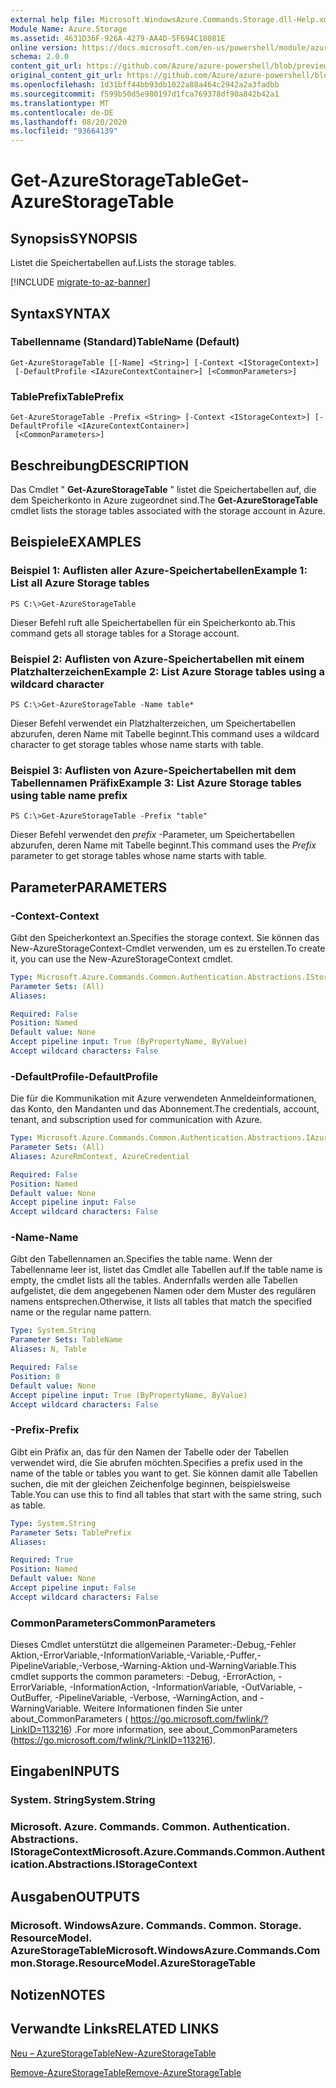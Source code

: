 ```yaml
---
external help file: Microsoft.WindowsAzure.Commands.Storage.dll-Help.xml
Module Name: Azure.Storage
ms.assetid: 4631D36F-926A-4279-AA4D-5F694C18081E
online version: https://docs.microsoft.com/en-us/powershell/module/azure.storage/get-azurestoragetable
schema: 2.0.0
content_git_url: https://github.com/Azure/azure-powershell/blob/preview/src/Storage/Commands.Storage/help/Get-AzureStorageTable.md
original_content_git_url: https://github.com/Azure/azure-powershell/blob/preview/src/Storage/Commands.Storage/help/Get-AzureStorageTable.md
ms.openlocfilehash: 1d31bff44bb93db1022a88a464c2942a2a3fadbb
ms.sourcegitcommit: f599b50d5e980197d1fca769378df90a842b42a1
ms.translationtype: MT
ms.contentlocale: de-DE
ms.lasthandoff: 08/20/2020
ms.locfileid: "93664139"
---
```

# <span data-ttu-id="49331-101">Get-AzureStorageTable</span><span class="sxs-lookup"><span data-stu-id="49331-101">Get-AzureStorageTable</span></span>

## <span data-ttu-id="49331-102">Synopsis</span><span class="sxs-lookup"><span data-stu-id="49331-102">SYNOPSIS</span></span>
<span data-ttu-id="49331-103">Listet die Speichertabellen auf.</span><span class="sxs-lookup"><span data-stu-id="49331-103">Lists the storage tables.</span></span>

[!INCLUDE [migrate-to-az-banner](../../includes/migrate-to-az-banner.md)]

## <span data-ttu-id="49331-104">Syntax</span><span class="sxs-lookup"><span data-stu-id="49331-104">SYNTAX</span></span>

### <span data-ttu-id="49331-105">Tabellenname (Standard)</span><span class="sxs-lookup"><span data-stu-id="49331-105">TableName (Default)</span></span>
```
Get-AzureStorageTable [[-Name] <String>] [-Context <IStorageContext>]
 [-DefaultProfile <IAzureContextContainer>] [<CommonParameters>]
```

### <span data-ttu-id="49331-106">TablePrefix</span><span class="sxs-lookup"><span data-stu-id="49331-106">TablePrefix</span></span>
```
Get-AzureStorageTable -Prefix <String> [-Context <IStorageContext>] [-DefaultProfile <IAzureContextContainer>]
 [<CommonParameters>]
```

## <span data-ttu-id="49331-107">Beschreibung</span><span class="sxs-lookup"><span data-stu-id="49331-107">DESCRIPTION</span></span>
<span data-ttu-id="49331-108">Das Cmdlet " **Get-AzureStorageTable** " listet die Speichertabellen auf, die dem Speicherkonto in Azure zugeordnet sind.</span><span class="sxs-lookup"><span data-stu-id="49331-108">The **Get-AzureStorageTable** cmdlet lists the storage tables associated with the storage account in Azure.</span></span>

## <span data-ttu-id="49331-109">Beispiele</span><span class="sxs-lookup"><span data-stu-id="49331-109">EXAMPLES</span></span>

### <span data-ttu-id="49331-110">Beispiel 1: Auflisten aller Azure-Speichertabellen</span><span class="sxs-lookup"><span data-stu-id="49331-110">Example 1: List all Azure Storage tables</span></span>
```
PS C:\>Get-AzureStorageTable
```

<span data-ttu-id="49331-111">Dieser Befehl ruft alle Speichertabellen für ein Speicherkonto ab.</span><span class="sxs-lookup"><span data-stu-id="49331-111">This command gets all storage tables for a Storage account.</span></span>

### <span data-ttu-id="49331-112">Beispiel 2: Auflisten von Azure-Speichertabellen mit einem Platzhalterzeichen</span><span class="sxs-lookup"><span data-stu-id="49331-112">Example 2: List Azure Storage tables using a wildcard character</span></span>
```
PS C:\>Get-AzureStorageTable -Name table*
```

<span data-ttu-id="49331-113">Dieser Befehl verwendet ein Platzhalterzeichen, um Speichertabellen abzurufen, deren Name mit Tabelle beginnt.</span><span class="sxs-lookup"><span data-stu-id="49331-113">This command uses a wildcard character to get storage tables whose name starts with table.</span></span>

### <span data-ttu-id="49331-114">Beispiel 3: Auflisten von Azure-Speichertabellen mit dem Tabellennamen Präfix</span><span class="sxs-lookup"><span data-stu-id="49331-114">Example 3: List Azure Storage tables using table name prefix</span></span>
```
PS C:\>Get-AzureStorageTable -Prefix "table"
```

<span data-ttu-id="49331-115">Dieser Befehl verwendet den *prefix* -Parameter, um Speichertabellen abzurufen, deren Name mit Tabelle beginnt.</span><span class="sxs-lookup"><span data-stu-id="49331-115">This command uses the *Prefix* parameter to get storage tables whose name starts with table.</span></span>

## <span data-ttu-id="49331-116">Parameter</span><span class="sxs-lookup"><span data-stu-id="49331-116">PARAMETERS</span></span>

### <span data-ttu-id="49331-117">-Context</span><span class="sxs-lookup"><span data-stu-id="49331-117">-Context</span></span>
<span data-ttu-id="49331-118">Gibt den Speicherkontext an.</span><span class="sxs-lookup"><span data-stu-id="49331-118">Specifies the storage context.</span></span>
<span data-ttu-id="49331-119">Sie können das New-AzureStorageContext-Cmdlet verwenden, um es zu erstellen.</span><span class="sxs-lookup"><span data-stu-id="49331-119">To create it, you can use the New-AzureStorageContext cmdlet.</span></span>

```yaml
Type: Microsoft.Azure.Commands.Common.Authentication.Abstractions.IStorageContext
Parameter Sets: (All)
Aliases:

Required: False
Position: Named
Default value: None
Accept pipeline input: True (ByPropertyName, ByValue)
Accept wildcard characters: False
```

### <span data-ttu-id="49331-120">-DefaultProfile</span><span class="sxs-lookup"><span data-stu-id="49331-120">-DefaultProfile</span></span>
<span data-ttu-id="49331-121">Die für die Kommunikation mit Azure verwendeten Anmeldeinformationen, das Konto, den Mandanten und das Abonnement.</span><span class="sxs-lookup"><span data-stu-id="49331-121">The credentials, account, tenant, and subscription used for communication with Azure.</span></span>

```yaml
Type: Microsoft.Azure.Commands.Common.Authentication.Abstractions.IAzureContextContainer
Parameter Sets: (All)
Aliases: AzureRmContext, AzureCredential

Required: False
Position: Named
Default value: None
Accept pipeline input: False
Accept wildcard characters: False
```

### <span data-ttu-id="49331-122">-Name</span><span class="sxs-lookup"><span data-stu-id="49331-122">-Name</span></span>
<span data-ttu-id="49331-123">Gibt den Tabellennamen an.</span><span class="sxs-lookup"><span data-stu-id="49331-123">Specifies the table name.</span></span>
<span data-ttu-id="49331-124">Wenn der Tabellenname leer ist, listet das Cmdlet alle Tabellen auf.</span><span class="sxs-lookup"><span data-stu-id="49331-124">If the table name is empty, the cmdlet lists all the tables.</span></span>
<span data-ttu-id="49331-125">Andernfalls werden alle Tabellen aufgelistet, die dem angegebenen Namen oder dem Muster des regulären namens entsprechen.</span><span class="sxs-lookup"><span data-stu-id="49331-125">Otherwise, it lists all tables that match the specified name or the regular name pattern.</span></span>

```yaml
Type: System.String
Parameter Sets: TableName
Aliases: N, Table

Required: False
Position: 0
Default value: None
Accept pipeline input: True (ByPropertyName, ByValue)
Accept wildcard characters: False
```

### <span data-ttu-id="49331-126">-Prefix</span><span class="sxs-lookup"><span data-stu-id="49331-126">-Prefix</span></span>
<span data-ttu-id="49331-127">Gibt ein Präfix an, das für den Namen der Tabelle oder der Tabellen verwendet wird, die Sie abrufen möchten.</span><span class="sxs-lookup"><span data-stu-id="49331-127">Specifies a prefix used in the name of the table or tables you want to get.</span></span>
<span data-ttu-id="49331-128">Sie können damit alle Tabellen suchen, die mit der gleichen Zeichenfolge beginnen, beispielsweise Table.</span><span class="sxs-lookup"><span data-stu-id="49331-128">You can use this to find all tables that start with the same string, such as table.</span></span>

```yaml
Type: System.String
Parameter Sets: TablePrefix
Aliases:

Required: True
Position: Named
Default value: None
Accept pipeline input: False
Accept wildcard characters: False
```

### <span data-ttu-id="49331-129">CommonParameters</span><span class="sxs-lookup"><span data-stu-id="49331-129">CommonParameters</span></span>
<span data-ttu-id="49331-130">Dieses Cmdlet unterstützt die allgemeinen Parameter:-Debug,-Fehler Aktion,-ErrorVariable,-InformationVariable,-Variable,-Puffer,-PipelineVariable,-Verbose,-Warning-Aktion und-WarningVariable.</span><span class="sxs-lookup"><span data-stu-id="49331-130">This cmdlet supports the common parameters: -Debug, -ErrorAction, -ErrorVariable, -InformationAction, -InformationVariable, -OutVariable, -OutBuffer, -PipelineVariable, -Verbose, -WarningAction, and -WarningVariable.</span></span> <span data-ttu-id="49331-131">Weitere Informationen finden Sie unter about_CommonParameters ( https://go.microsoft.com/fwlink/?LinkID=113216) .</span><span class="sxs-lookup"><span data-stu-id="49331-131">For more information, see about_CommonParameters (https://go.microsoft.com/fwlink/?LinkID=113216).</span></span>

## <span data-ttu-id="49331-132">Eingaben</span><span class="sxs-lookup"><span data-stu-id="49331-132">INPUTS</span></span>

### <span data-ttu-id="49331-133">System. String</span><span class="sxs-lookup"><span data-stu-id="49331-133">System.String</span></span>

### <span data-ttu-id="49331-134">Microsoft. Azure. Commands. Common. Authentication. Abstractions. IStorageContext</span><span class="sxs-lookup"><span data-stu-id="49331-134">Microsoft.Azure.Commands.Common.Authentication.Abstractions.IStorageContext</span></span>

## <span data-ttu-id="49331-135">Ausgaben</span><span class="sxs-lookup"><span data-stu-id="49331-135">OUTPUTS</span></span>

### <span data-ttu-id="49331-136">Microsoft. WindowsAzure. Commands. Common. Storage. ResourceModel. AzureStorageTable</span><span class="sxs-lookup"><span data-stu-id="49331-136">Microsoft.WindowsAzure.Commands.Common.Storage.ResourceModel.AzureStorageTable</span></span>

## <span data-ttu-id="49331-137">Notizen</span><span class="sxs-lookup"><span data-stu-id="49331-137">NOTES</span></span>

## <span data-ttu-id="49331-138">Verwandte Links</span><span class="sxs-lookup"><span data-stu-id="49331-138">RELATED LINKS</span></span>

[<span data-ttu-id="49331-139">Neu – AzureStorageTable</span><span class="sxs-lookup"><span data-stu-id="49331-139">New-AzureStorageTable</span></span>](./New-AzureStorageTable.md)

[<span data-ttu-id="49331-140">Remove-AzureStorageTable</span><span class="sxs-lookup"><span data-stu-id="49331-140">Remove-AzureStorageTable</span></span>](./Remove-AzureStorageTable.md)


